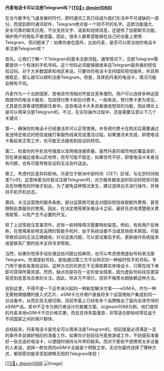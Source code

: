 **丹麦电话卡可以注册Telegram吗？[[TG💪+ @esim1088](https://t.me/s/esim1088)]**

在当今数字化飞速发展的时代，即时通讯工具已经成为我们生活中不可或缺的一部分。而提到即时通讯软件，Telegram绝对是一个绕不开的名字。这款功能强大、安全可靠的聊天应用，不仅支持文字、语音和视频消息，还提供了加密聊天功能，保护用户的隐私不被泄露。因此，很多人都希望能够在自己的设备上使用Telegram，但问题来了：如果你身在国外，比如丹麦，是否可以用当地的电话卡来注册Telegram呢？

首先，让我们了解一下Telegram的基本注册流程。通常情况下，注册Telegram需要提供一个有效的手机号码。这个号码必须能够接收来自Telegram服务器的短信验证码。对于大多数国家和地区来说，只要你的电话卡支持国际短信服务，并且网络稳定，那么就可以顺利注册Telegram。但是，具体到丹麦的电话卡，情况可能会稍有不同。

丹麦作为一个北欧国家，其电信市场相对开放且竞争激烈。用户可以选择多种运营商提供的电话卡服务，包括预付费卡和后付费卡。一般来说，预付费卡更为常见，尤其是在游客或短期居住者中。这些电话卡大多具备接收短信的功能，因此理论上是可以用来注册Telegram的。不过，在实际操作过程中，还是需要注意以下几个关键点：

第一，确保你的电话卡已经激活并可以正常使用。许多预付费卡在购买后需要通过发送特定格式的短信或拨打客服热线来完成激活过程。如果激活未完成，即使电话卡看起来正常工作，也可能无法接收到验证码短信。

第二，检查你的手机信号强度以及网络连接质量。虽然丹麦的城市地区覆盖良好，但在某些偏远或者山区地带，信号可能不稳定。如果信号不好，即使电话卡本身没有问题，也有可能导致验证码无法及时送达。

第三，考虑时区差异的影响。丹麦位于欧洲中部时间（CET）区域，与北京时间相差7小时。这意味着当你尝试注册Telegram时，对方服务器发送的验证码短信可能会在你睡觉的时候才到达。为了避免这种情况发生，建议选择白天进行操作，并保持手机开机状态。

第四，关注运营商的服务条款。部分运营商可能会对国际短信收取额外费用，甚至限制此类服务的使用。因此，在决定使用某张电话卡之前，最好先咨询清楚相关费用政策，以免产生不必要的开支。

除了上述常规注意事项外，还有一些特殊情况需要特别留意。例如，有些用户反映称，在使用某些特定品牌的智能手机时，由于系统设置不当或其他技术原因，可能导致验证码无法正确接收。针对这类问题，可以尝试重启手机、更新操作系统版本或是联系厂商的技术支持寻求帮助。

当然，如果你觉得手动处理这些问题比较麻烦，也可以考虑使用虚拟号码来注册Telegram。所谓虚拟号码，是指通过第三方平台购买的一种临时性手机号码，专门用于接收各类验证码。这种方式的优势在于无需依赖实体电话卡，只需在线下单即可获得所需资源。然而，缺点则是存在一定的安全隐患，因为虚拟号码往往更容易受到恶意攻击者的关注。因此，除非万不得已，否则不推荐长期依赖这种方法。

说到这里，不得不提一下近年来兴起的一种新型解决方案——eSIM卡。作为一种无需物理插槽的嵌入式芯片，eSIM卡允许用户直接将多个运营商账户集成到同一台设备中，从而实现无缝切换。目前市面上已经有多个品牌推出了面向全球市场的eSIM产品，其中不乏专为旅行者设计的套餐方案。以@esim1088为例，他们提供的丹麦本地eSIM卡不仅价格实惠，而且支持多国漫游，非常适合那些经常往返于不同国家之间的用户群体。

总结起来，丹麦电话卡是完全可以用来注册Telegram的，但前提是必须满足一定的条件并且做好相应的准备工作。如果你计划前往丹麦旅游或工作，不妨提前准备好一张合适的电话卡，以便随时保持与外界的联系。而对于那些不想携带太多设备的人来说，选择一款优质的eSIM卡无疑是个明智之举。无论你最终选择了哪种方式，都祝愿你能享受到顺畅无阻的Telegram体验！

[[TG💪+ @esim1088](https://t.me/s/esim1088) ![Image](https://i.postimg.cc/4NQfJmqS/Snipaste-2025-05-13-00-14-12.png)]